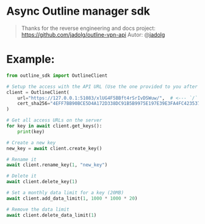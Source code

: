 # Async Outline manager sdk

> Thanks for the reverse engineering and docs project:
> https://github.com/jadolg/outline-vpn-api 
> Autor: @[jadolg](https://github.com/jadolg/)

# Example:

```python
from outline_sdk import OutlineClient

# Setup the access with the API URL (Use the one provided to you after the server setup)
client = OutlineClient(
    url="https://127.0.0.1:51083/xlUG4F5BBft4rSrIvDSWuw/",  # <--- `/` is required 
    cert_sha256="4EFF7BB90BCE5D4A172D338DC91B5B9975E197E39E3FA4FC42353763C4E58765"
)

# Get all access URLs on the server
for key in await client.get_keys():
    print(key)

# Create a new key
new_key = await client.create_key()

# Rename it
await client.rename_key(1, "new_key")

# Delete it
await client.delete_key(1)

# Set a monthly data limit for a key (20MB)
await client.add_data_limit(1, 1000 * 1000 * 20)

# Remove the data limit
await client.delete_data_limit(1)
```

